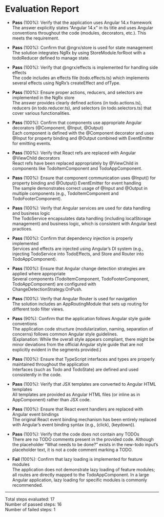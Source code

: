 # Evaluation Report

- **Pass** (100%): Verify that the application uses Angular 14.x framework  
  The answer explicitly states “Angular 14.x” in its title and uses Angular conventions throughout the code (modules, decorators, etc.). This meets the requirement.

- **Pass** (100%): Confirm that @ngrx/store is used for state management  
  The solution integrates NgRx by using StoreModule.forRoot with a todoReducer defined to manage state.

- **Pass** (100%): Verify that @ngrx/effects is implemented for handling side effects  
  The code includes an effects file (todo.effects.ts) which implements several effects using NgRx’s createEffect and ofType.

- **Pass** (100%): Ensure proper actions, reducers, and selectors are implemented in the NgRx store  
  The answer provides clearly defined actions (in todo.actions.ts), reducers (in todo.reducer.ts), and selectors (in todo.selectors.ts) that cover various functionalities.

- **Pass** (100%): Confirm that components use appropriate Angular decorators (@Component, @Input, @Output)  
  Each component is defined with the @Component decorator and uses @Input for property binding and @Output combined with EventEmitter for emitting events.

- **Pass** (100%): Verify that React refs are replaced with Angular @ViewChild decorators  
  React refs have been replaced appropriately by @ViewChild in components like TodoItemComponent and TodoAppComponent.

- **Pass** (100%): Ensure that component communication uses @Input() for property binding and @Output() EventEmitter for event handling  
  The sample demonstrates correct usage of @Input and @Output in multiple components (e.g., TodoItemComponent and TodoFooterComponent).

- **Pass** (100%): Verify that Angular services are used for data handling and business logic  
  The TodoService encapsulates data handling (including localStorage management) and business logic, which is consistent with Angular best practices.

- **Pass** (100%): Confirm that dependency injection is properly implemented  
  Services and effects are injected using Angular’s DI system (e.g., injecting TodoService into TodoEffects, and Store and Router into TodoAppComponent).

- **Pass** (100%): Ensure that Angular change detection strategies are applied where appropriate  
  Several components (TodoItemComponent, TodoFooterComponent, TodoAppComponent) are configured with ChangeDetectionStrategy.OnPush.

- **Pass** (100%): Verify that Angular Router is used for navigation  
  The solution includes an AppRoutingModule that sets up routing for different todo filter views.

- **Pass** (90%): Confirm that the application follows Angular style guide conventions  
  The application code structure (modularization, naming, separation of concerns) follows common Angular style guidelines.  
  (Explanation: While the overall style appears compliant, there might be minor deviations from the official Angular style guide that are not explicitly evident in the segments provided.)

- **Pass** (100%): Ensure that TypeScript interfaces and types are properly maintained throughout the application  
  Interfaces (such as Todo and TodoState) are defined and used consistently in the code.

- **Pass** (100%): Verify that JSX templates are converted to Angular HTML templates  
  All templates are provided as Angular HTML files (or inline as in AppComponent) rather than JSX code.

- **Pass** (100%): Ensure that React event handlers are replaced with Angular event bindings  
  The original React event binding mechanism has been entirely replaced with Angular’s event binding syntax (e.g., (click), (keydown)).

- **Pass** (100%): Verify that the code does not contain any TODOs  
  There are no TODO comments present in the provided code. Although the placeholder “What needs to be done?” exists in the new-todo input’s placeholder text, it is not a code comment marking a TODO.

- **Fail** (100%): Confirm that lazy loading is implemented for feature modules  
  The application does not demonstrate lazy loading of feature modules; all routes are directly mapped to the TodoAppComponent. In a large Angular application, lazy loading for specific modules is commonly recommended.

---

Total steps evaluated: 17  
Number of passed steps: 16  
Number of failed steps: 1